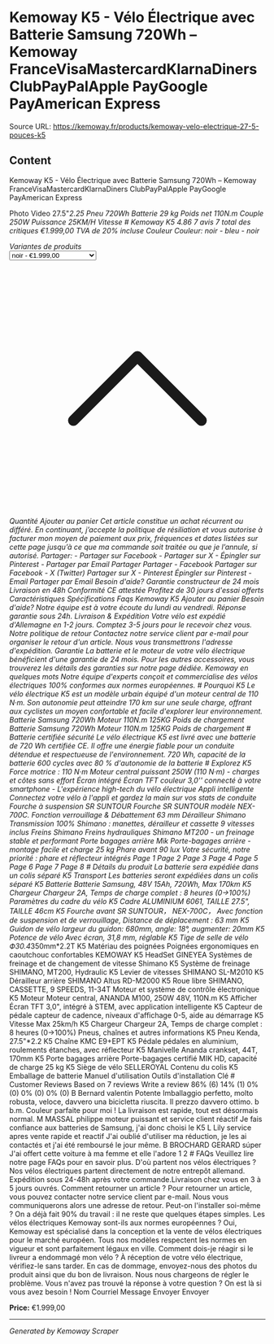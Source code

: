 # Kemoway K5 - Vélo Électrique avec Batterie Samsung 720Wh – Kemoway FranceVisaMastercardKlarnaDiners ClubPayPalApple PayGoogle PayAmerican Express

Source URL: https://kemoway.fr/products/kemoway-velo-electrique-27-5-pouces-k5

## Content

Kemoway K5 - Vélo Électrique avec Batterie Samsung 720Wh – Kemoway FranceVisaMastercardKlarnaDiners ClubPayPalApple PayGoogle PayAmerican Express

Photo Video 27.5"*2.25 Pneu 720Wh Batterie 29 kg Poids net 110N.m Couple 250W Puissance 25KM/H Vitesse # Kemoway K5 4.86 7 avis 7 total des critiques €1.999,00 TVA de 20% incluse Couleur Couleur: noir - bleu - noir <div class="product-form__input"> <label class="form__label flex gap-2" for="Variants-template--24789346025840__main-product-14647563780464">Variantes de produits</label> <div class="field"> <select name="id" id="Variants-template--24789346025840__main-product-14647563780464" class="select" form="ProductForm-template--24789346025840__main-product-14647563780464"><option disabled value="51724338495856" > bleu - Épuisé - €1.999,00 </option><option selected value="51724338463088" > noir - €1.999,00 </option></select><svg class="icon icon-chevron-up icon-sm absolute" viewBox="0 0 24 24" stroke="currentColor" fill="none" xmlns="http://www.w3.org/2000/svg"> <path stroke-linecap="round" stroke-linejoin="round" d="M6 15L12 9L18 15"></path> </svg></div> </div> Quantité Ajouter au panier Cet article constitue un achat récurrent ou différé. En continuant, j’accepte la politique de résiliation et vous autorise à facturer mon moyen de paiement aux prix, fréquences et dates listées sur cette page jusqu’à ce que ma commande soit traitée ou que je l’annule, si autorisé. Partager: - Partager sur Facebook - Partager sur X - Épingler sur Pinterest - Partager par Email Partager Partager - Facebook Partager sur Facebook - X (Twitter) Partager sur X - Pinterest Épingler sur Pinterest - Email Partager par Email Besoin d'aide? Garantie constructeur de 24 mois Livraison en 48h Conformité CE attestée Profitez de 30 jours d'essai offerts Caractéristiques Spécifications Faqs Kemoway K5 Ajouter au panier Besoin d'aide? Notre équipe est à votre écoute du lundi au vendredi. Réponse garantie sous 24h. Livraison & Expédition Votre vélo est expédié d'Allemagne en 1-2 jours. Comptez 3-5 jours pour le recevoir chez vous. Notre politique de retour Contactez notre service client par e-mail pour organiser le retour d'un article. Nous vous transmettrons l'adresse d'expédition. Garantie La batterie et le moteur de votre vélo électrique bénéficient d'une garantie de 24 mois. Pour les autres accessoires, vous trouverez les détails des garanties sur notre page dédiée. Kemoway en quelques mots Notre équipe d'experts conçoit et commercialise des vélos électriques 100% conformes aux normes européennes. # Pourquoi K5 Le vélo électrique K5 est un modèle urbain équipé d'un moteur central de 110 N·m. Son autonomie peut atteindre 170 km sur une seule charge, offrant aux cyclistes un moyen confortable et facile d'explorer leur environnement. Batterie Samsung 720Wh Moteur 110N.m 125KG Poids de chargement Batterie Samsung 720Wh Moteur 110N.m 125KG Poids de chargement # Batterie certifiée sécurité Le vélo électrique K5 est livré avec une batterie de 720 Wh certifiée CE. Il offre une énergie fiable pour un conduite détendue et respectueuse de l'environnement. 720 Wh, capacité de la batterie 600 cycles avec 80 % d'autonomie de la batterie # Explorez K5 Force motrice : 110 N·m Moteur central puissant 250W (110 N·m) - charges et côtes sans effort Écran intégré Écran TFT couleur 3,0'' connecté à votre smartphone - L'expérience high-tech du vélo électrique Appli intelligente Connectez votre vélo à l'appli et gardez la main sur vos stats de conduite Fourche à suspension SR SUNTOUR Fourche SR SUNTOUR modèle NEX-700C. Fonction verrouillage & Débattement 63 mm Dérailleur Shimano Transmission 100% Shimano : manettes, dérailleur et cassette 9 vitesses inclus Freins Shimano Freins hydrauliques Shimano MT200 - un freinage stable et performant Porte bagages arrière Mik Porte-bagages arrière - montage facile et charge 25 kg Phare avant 90 lux Votre sécurité, notre priorité : phare et réflecteur intégrés Page 1 Page 2 Page 3 Page 4 Page 5 Page 6 Page 7 Page 8 # Détails du produit La batterie sera expédiée dans un colis séparé K5 Transport Les batteries seront expédiées dans un colis séparé K5 Batterie Batterie Samsung, 48V 15Ah, 720Wh, Max 170km K5 Chargeur Chargeur 2A, Temps de charge complet : 8 heures (0→100%) Paramètres du cadre du vélo K5 Cadre ALUMINIUM 6061, TAILLE 27.5", TAILLE 46cm K5 Fourche avant SR SUNTOUR， NEX-700C， Avec fonction de suspension et de verrouillage, Distance de déplacement : 63 mm K5 Guidon de vélo largeur du guidon: 680mm, angle: 18°, augmenter: 20mm K5 Potence de vélo Avec écran, 31,8 mm, réglable K5 Tige de selle de vélo Ф30.4*350mm*2.2T K5 Matériau des poignées Poignées ergonomiques en caoutchouc confortables KEMOWAY K5 HeadSet GINEYEA Systèmes de freinage et de changement de vitesse Shimano K5 Système de freinage SHIMANO, MT200, Hydraulic K5 Levier de vitesses SHIMANO SL-M2010 K5 Dérailleur arrière SHIMANO Altus RD-M2000 K5 Roue libre SHIMANO, CASSETTE, 9 SPEEDS, 11-34T Moteur et système de contrôle électronique K5 Moteur Moteur central, ANANDA M100, 250W 48V, 110N.m K5 Afficher Écran TFT 3,0", intégré à STEM, avec application intelligente K5 Capteur de pédale capteur de cadence, niveaux d'affichage 0-5, aide au démarrage K5 Vitesse Max 25km/h K5 Chargeur Chargeur 2A, Temps de charge complet : 8 heures (0→100%) Pneus, chaînes et autres informations K5 Pneu Kenda, 27.5"*2.2 K5 Chaîne KMC E9+EPT K5 Pédale pédales en aluminium, roulements étanches, avec réflecteur K5 Manivelle Ananda crankset, 44T, 170mm K5 Porte bagages arrière Porte-bagages certifié MIK HD, capacité de charge 25 kg K5 Siège de vélo SELLEROYAL Contenu du colis K5 Emballage de batterie Manuel d'utilisation Outils d'installation Clé <link href="//kemoway.fr/cdn/shop/t/3/assets/product-reviews.css?v=171459682357482648691733928128" rel="stylesheet" type="text/css" media="all" /> # Customer Reviews Based on 7 reviews Write a review 86% (6) 14% (1) 0% (0) 0% (0) 0% (0) B Bernard valentin Potente Imballaggio perfetto, molto robusta, veloce, davvero una bicicletta riuscita. Il prezzo davvero ottimo. b b.m. Couleur parfaite pour moi ! La livraison est rapide, tout est désormais normal. M MASSAL philippe moteur puissant et service client réactif Je fais confiance aux batteries de Samsung, j'ai donc choisi le K5 L Lily service apres vente rapide et reactif J'ai oublié d'utiliser ma réduction, je les ai contactés et j'ai été remboursé le jour même. B BROCHARD GERARD súper J'ai offert cette voiture à ma femme et elle l'adore 1 2 # FAQs Veuillez lire notre page FAQs pour en savoir plus. D'où partent nos vélos électriques ? Nos vélos électriques partent directement de notre entrepôt allemand. Expédition sous 24-48h après votre commande.Livraison chez vous en 3 à 5 jours ouvrés. Comment retourner un article ? Pour retourner un article, vous pouvez contacter notre service client par e-mail. Nous vous communiquerons alors une adresse de retour. Peut-on l'installer soi-même ? On a déjà fait 90% du travail : il ne reste que quelques étapes simples. Les vélos électriques Kemoway sont-ils aux normes européennes ? Oui, Kemoway est spécialisé dans la conception et la vente de vélos électriques pour le marché européen. Tous nos modèles respectent les normes en vigueur et sont parfaitement légaux en ville. Comment dois-je réagir si le livreur a endommagé mon vélo ? À réception de votre vélo électrique, vérifiez-le sans tarder. En cas de dommage, envoyez-nous des photos du produit ainsi que du bon de livraison. Nous nous chargeons de régler le problème. Vous n'avez pas trouvé la réponse à votre question ? On est là si vous avez besoin ! Nom Courriel Message Envoyer Envoyer

**Price:** €1.999,00

---
*Generated by Kemoway Scraper*
